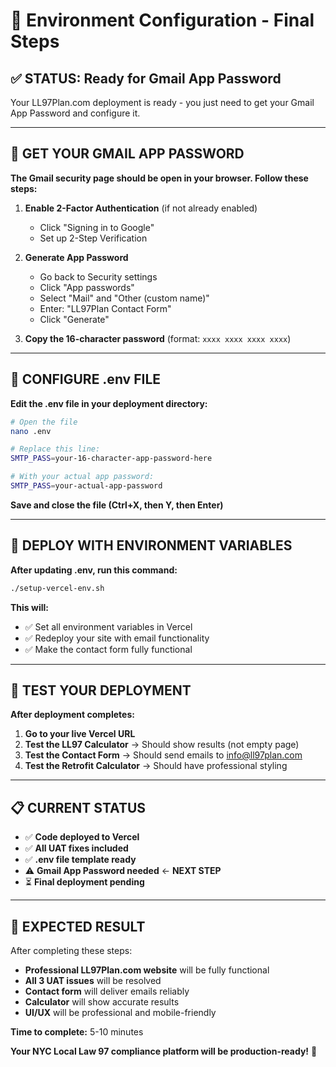 # 🔧 Environment Configuration - Final Steps

## ✅ **STATUS: Ready for Gmail App Password**

Your LL97Plan.com deployment is ready - you just need to get your Gmail App Password and configure it.

---

## 🔑 **GET YOUR GMAIL APP PASSWORD**

**The Gmail security page should be open in your browser. Follow these steps:**

1. **Enable 2-Factor Authentication** (if not already enabled)
   - Click "Signing in to Google" 
   - Set up 2-Step Verification

2. **Generate App Password**
   - Go back to Security settings
   - Click "App passwords" 
   - Select "Mail" and "Other (custom name)"
   - Enter: "LL97Plan Contact Form"
   - Click "Generate"

3. **Copy the 16-character password** (format: `xxxx xxxx xxxx xxxx`)

---

## 📝 **CONFIGURE .env FILE**

**Edit the .env file in your deployment directory:**

```bash
# Open the file
nano .env

# Replace this line:
SMTP_PASS=your-16-character-app-password-here

# With your actual app password:
SMTP_PASS=your-actual-app-password
```

**Save and close the file (Ctrl+X, then Y, then Enter)**

---

## 🚀 **DEPLOY WITH ENVIRONMENT VARIABLES**

**After updating .env, run this command:**

```bash
./setup-vercel-env.sh
```

**This will:**
- ✅ Set all environment variables in Vercel
- ✅ Redeploy your site with email functionality
- ✅ Make the contact form fully functional

---

## 🧪 **TEST YOUR DEPLOYMENT**

**After deployment completes:**

1. **Go to your live Vercel URL**
2. **Test the LL97 Calculator** → Should show results (not empty page)
3. **Test the Contact Form** → Should send emails to info@ll97plan.com
4. **Test the Retrofit Calculator** → Should have professional styling

---

## 📋 **CURRENT STATUS**

- ✅ **Code deployed to Vercel**
- ✅ **All UAT fixes included**
- ✅ **.env file template ready**
- ⚠️ **Gmail App Password needed** ← **NEXT STEP**
- ⏳ **Final deployment pending**

---

## 🎯 **EXPECTED RESULT**

After completing these steps:
- **Professional LL97Plan.com website** will be fully functional
- **All 3 UAT issues** will be resolved
- **Contact form** will deliver emails reliably
- **Calculator** will show accurate results
- **UI/UX** will be professional and mobile-friendly

**Time to complete:** 5-10 minutes

**Your NYC Local Law 97 compliance platform will be production-ready!** 🚀
